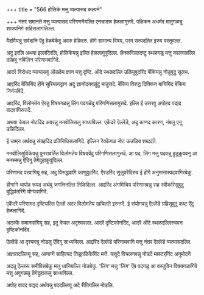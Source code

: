 +++
title = "566 होलिकॆ मत्तु व्यत्यासद कल्पनॆ"

+++
नंतर समानतॆ मत्तु व्यत्यासद परिगणनॆयल्लि एनन्नादरू हेळलागुत्तदॆ. पक्षिकन अधर्मद मातुगळन्नु शाक्यनिगॆ सहिसलागलिल्ल.

वैदर्मियन्नु सर्वदानि ऎंदु हेळबेकॆंदु अवरु हेळिदरु. हॊगॆ सामान्य विषय, परम सत्यदल्लि इरुव वस्तुवल्ल.

अदु इरलि अथवा इल्लदिरलि, होलिकॆयन्नु इल्लि हेळलागुवुदिल्ल. लॆक्कविल्लदष्टु स्थळगळु मत्तु कालगळल्लि दर्ग्रहवु नविलिन परिणामवागिदॆ.

आदरॆ विरोधद व्यत्यासवु ऒळ्ळॆय ज्ञान मत्तु दृष्टि. ऒंदे स्थळदल्लि उळियुवुदरिंद बॆंकियन्नु नोडुवुदु सुलभ.

आद्दरिंद बॆंकियिंद हॊगॆ सुरियल्पट्टाग अदु ज्ञानोदयवन्नुंटु माडुत्तदॆ. बॆंकिय विरुद्ध दिक्किन बायियिंद बॆंकिय निर्णयविदॆ.

आद्दरिंद, विलोमतॆय ऎरडु विषयगळन्नु लिंग पदगळॆंदु परिगणिसलागुत्तदॆ. इल्लि ई उत्तरवु अपोहद पद्यद वादवागिरुत्तदॆ.

अथवा केवल नोटदिंद अवरन्नु मनवॊलिसलु साध्यविल्ल. एकॆंदरॆ ऎल्लॆडॆ, अदु काणद कारण, नंबलु एनू उळिदिल्ल.

ई चाम्‌न अर्थवन्नु संग्रहदिंद प्रतिनिधिसलागिदॆ. इल्लिन रॆक्कॆगळ नोट कन्नडिय शब्ददंतॆ.

मनवॊलिसुविकॆयन्नु पुनरावर्तित विलोमतॆय विषयवॆंदु परिगणिसलागुत्तदॆ. आ पद, लिंग मत्तु पदवन्नु हुडुकुववनु आ मनस्सन्नु ऎंदिगू तॆगॆदुहाकुवुदिल्ल.

परिणामद परवागियू सह, अदु विरुद्धवागि काणुवुदरिंद. ऎरडरिंद सुत्तुवरॆदिरुव ई हॊगॆ अनुमानास्पदवागिरबेकु.

हीगागि चापोह रूपद अर्थवु जगत्तिनल्लि तिळिदिल्ल. आद्दरिंद अंगमिचिय परिणामवन्नु सह स्वीकरिसुवुदु बुद्धिवंतरिगॆ योग्यवागिदॆ.

एकॆंदरॆ परिणामद दृष्टियल्लि ऎल्लो अदर विलोमतॆय खचिततॆ इरुत्तदॆ. ई संयोगवन्नु ऎल्लॆडॆ ग्रहिसुवुदु कष्ट ऎंदु हेळलागिदॆ.

अदक्कॆ समानवागियू सह, इदु केवल अदृश्यवल्ल. आदरॆ दृष्टिकोनदिंद, आदरॆ ऒंदे स्थळदल्लिरुववन दृष्टिकोनदिंद.

ऎल्लॆडॆ आ दृश्यवन्नु नोडलु ऎंदिगू साध्यविल्ल. आद्दरिंद ऎल्लॆडॆ परिणामवागि मत्तु नंतर ऎल्लॆडॆ व्यत्यासदल्लि.

अज्ञातदल्लियू सह, आगाग्गॆ साहित्यद तिळुवळिकॆयिंद मत्तॆ. यावुदे विचलनवन्नु नोडदॆ मास्टर्‌निंद अनुमोदनॆ

अदन्नु ऎल्लरू समीपिसबेकु मत्तु ध्वनियल्लि नोडबेकु. 'लिंग' मत्तु 'लिंग' ऎंब पदगळु आ वस्तुविन विषयगळागिवॆ मत्तु अवुगळन्नु तॆगॆदुहाकलु साध्यविल्ल.

अपोह वादद पद्यद अर्थवन्नु पददल्लियू अदे रीतियल्लि नोडलि.

